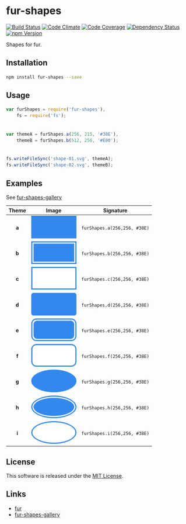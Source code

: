 fur-shapes
==========

<!-- Badge Start -->
<a name="badges"></a>

[![Build Status][bd_travis_shield_url]][bd_travis_url]
[![Code Climate][bd_codeclimate_shield_url]][bd_codeclimate_url]
[![Code Coverage][bd_codeclimate_coverage_shield_url]][bd_codeclimate_url]
[![Dependency Status][bd_gemnasium_shield_url]][bd_gemnasium_url]
[![npm Version][bd_npm_shield_url]][bd_npm_url]

[bd_repo_url]: https://github.com/fur-repo/fur-shapes
[bd_travis_url]: http://travis-ci.org/fur-repo/fur-shapes
[bd_travis_shield_url]: http://img.shields.io/travis/fur-repo/fur-shapes.svg?style=flat
[bd_license_url]: https://github.com/fur-repo/fur-shapes/blob/master/LICENSE
[bd_codeclimate_url]: http://codeclimate.com/github/fur-repo/fur-shapes
[bd_codeclimate_shield_url]: http://img.shields.io/codeclimate/github/fur-repo/fur-shapes.svg?style=flat
[bd_codeclimate_coverage_shield_url]: http://img.shields.io/codeclimate/coverage/github/fur-repo/fur-shapes.svg?style=flat
[bd_gemnasium_url]: https://gemnasium.com/fur-repo/fur-shapes
[bd_gemnasium_shield_url]: https://gemnasium.com/fur-repo/fur-shapes.svg
[bd_npm_url]: http://www.npmjs.org/package/fur-shapes
[bd_npm_shield_url]: http://img.shields.io/npm/v/fur-shapes.svg?style=flat

<!-- Badge End -->


<!-- Description Start -->
<a name="description"></a>

Shapes for fur.

<!-- Description End -->


<!-- Overview Start -->
<a name="overview"></a>


<!-- Overview End -->


<!-- Sections Start -->
<a name="sections"></a>

<!-- Section from "docs/readme/01.Installation.md.hbs" Start -->

<a name="section-docs-readme-01-installation-md"></a>
Installation
-----

```bash
npm install fur-shapes --save
```

<!-- Section from "docs/readme/01.Installation.md.hbs" End -->

<!-- Section from "docs/readme/02.Usage.md.hbs" Start -->

<a name="section-docs-readme-02-usage-md"></a>
Usage
----

```javascript
var furShapes = require('fur-shapes'),
    fs = require('fs');


var themeA = furShapes.a(256, 215, '#38E'),
    themeB = furShapes.b(512, 256, '#E00');


fs.writeFileSync('shape-01.svg', themeA);
fs.writeFileSync('shape-02.svg', themeB);
```
<!-- Section from "docs/readme/02.Usage.md.hbs" End -->

<!-- Section from "docs/readme/03.Examples.md.hbs" Start -->

<a name="section-docs-readme-03-examples-md"></a>
Examples
--------

See [fur-shapes-gallery](http://fur-repo.github.io/fur-shapes/)

| Theme | Image | Signature |
| :---: | ----- | --------- |
| **a** | <img src="./docs/examples/images/example-shape-a.png?v=1.0.5" height="62"> | `furShapes.a(256,256, #38E)` |
| **b** | <img src="./docs/examples/images/example-shape-b.png?v=1.0.5" height="62"> | `furShapes.b(256,256, #38E)` |
| **c** | <img src="./docs/examples/images/example-shape-c.png?v=1.0.5" height="62"> | `furShapes.c(256,256, #38E)` |
| **d** | <img src="./docs/examples/images/example-shape-d.png?v=1.0.5" height="62"> | `furShapes.d(256,256, #38E)` |
| **e** | <img src="./docs/examples/images/example-shape-e.png?v=1.0.5" height="62"> | `furShapes.e(256,256, #38E)` |
| **f** | <img src="./docs/examples/images/example-shape-f.png?v=1.0.5" height="62"> | `furShapes.f(256,256, #38E)` |
| **g** | <img src="./docs/examples/images/example-shape-g.png?v=1.0.5" height="62"> | `furShapes.g(256,256, #38E)` |
| **h** | <img src="./docs/examples/images/example-shape-h.png?v=1.0.5" height="62"> | `furShapes.h(256,256, #38E)` |
| **i** | <img src="./docs/examples/images/example-shape-i.png?v=1.0.5" height="62"> | `furShapes.i(256,256, #38E)` |

<!-- Section from "docs/readme/03.Examples.md.hbs" End -->


<!-- Sections Start -->


<!-- LICENSE Start -->
<a name="license"></a>

License
-------
This software is released under the [MIT License](https://github.com/fur-repo/fur-shapes/blob/master/LICENSE).

<!-- LICENSE End -->


<!-- Links Start -->
<a name="links"></a>

Links
------

+ [fur](https://github.com/fur-repo/fur)
+ [fur-shapes-gallery](http://fur-repo.github.io/fur-shapes/)

<!-- Links End -->

